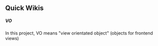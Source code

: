 ## Quick Wikis

##### VO

In this project, VO means "view orientated object" (objects for frontend views)

